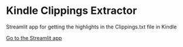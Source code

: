 # Kindle Clippings Extractor
Streamlit app for getting the highlights in the Clippings.txt file in Kindle

[Go to the Streamlit app](https://kindle-clippings.streamlit.app/) 
